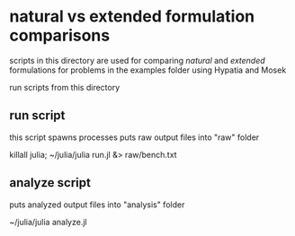 # natural vs extended formulation comparisons

scripts in this directory are used for comparing _natural_ and _extended_ formulations for problems in the examples folder using Hypatia and Mosek

run scripts from this directory

## run script

this script spawns processes
puts raw output files into "raw" folder

killall julia; ~/julia/julia run.jl &> raw/bench.txt

## analyze script

puts analyzed output files into "analysis" folder

~/julia/julia analyze.jl
